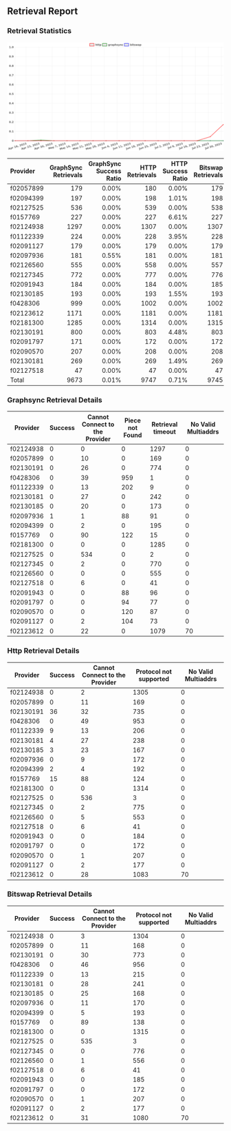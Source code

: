 ## Retrieval Report
### Retrieval Statistics
<img src="https://raw.githubusercontent.com/data-preservation-programs/filplus-checker-assets/main/filecoin-project/filecoin-plus-large-datasets/issues/1024/1690817794044.png"/>

| Provider  | GraphSync Retrievals | GraphSync Success Ratio | HTTP Retrievals | HTTP Success Ratio | Bitswap Retrievals | Bitswap Success Ratio |
| :-------- | -------------------: | ----------------------: | --------------: | -----------------: | -----------------: | --------------------: |
| f02057899 |                  179 |                   0.00% |             180 |              0.00% |                179 |                 0.00% |
| f02094399 |                  197 |                   0.00% |             198 |              1.01% |                198 |                 0.00% |
| f02127525 |                  536 |                   0.00% |             539 |              0.00% |                538 |                 0.00% |
| f0157769  |                  227 |                   0.00% |             227 |              6.61% |                227 |                 0.00% |
| f02124938 |                 1297 |                   0.00% |            1307 |              0.00% |               1307 |                 0.00% |
| f01122339 |                  224 |                   0.00% |             228 |              3.95% |                228 |                 0.00% |
| f02091127 |                  179 |                   0.00% |             179 |              0.00% |                179 |                 0.00% |
| f02097936 |                  181 |                   0.55% |             181 |              0.00% |                181 |                 0.00% |
| f02126560 |                  555 |                   0.00% |             558 |              0.00% |                557 |                 0.00% |
| f02127345 |                  772 |                   0.00% |             777 |              0.00% |                776 |                 0.00% |
| f02091943 |                  184 |                   0.00% |             184 |              0.00% |                185 |                 0.00% |
| f02130185 |                  193 |                   0.00% |             193 |              1.55% |                193 |                 0.00% |
| f0428306  |                  999 |                   0.00% |            1002 |              0.00% |               1002 |                 0.00% |
| f02123612 |                 1171 |                   0.00% |            1181 |              0.00% |               1181 |                 0.00% |
| f02181300 |                 1285 |                   0.00% |            1314 |              0.00% |               1315 |                 0.00% |
| f02130191 |                  800 |                   0.00% |             803 |              4.48% |                803 |                 0.00% |
| f02091797 |                  171 |                   0.00% |             172 |              0.00% |                172 |                 0.00% |
| f02090570 |                  207 |                   0.00% |             208 |              0.00% |                208 |                 0.00% |
| f02130181 |                  269 |                   0.00% |             269 |              1.49% |                269 |                 0.00% |
| f02127518 |                   47 |                   0.00% |              47 |              0.00% |                 47 |                 0.00% |
| Total     |                 9673 |                   0.01% |            9747 |              0.71% |               9745 |                 0.00% |

### Graphsync Retrieval Details
| Provider  | Success | Cannot Connect to the Provider | Piece not Found | Retrieval timeout | No Valid Multiaddrs |
| --------- | ------- | ------------------------------ | --------------- | ----------------- | ------------------- |
| f02124938 | 0       | 0                              | 0               | 1297              | 0                   |
| f02057899 | 0       | 10                             | 0               | 169               | 0                   |
| f02130191 | 0       | 26                             | 0               | 774               | 0                   |
| f0428306  | 0       | 39                             | 959             | 1                 | 0                   |
| f01122339 | 0       | 13                             | 202             | 9                 | 0                   |
| f02130181 | 0       | 27                             | 0               | 242               | 0                   |
| f02130185 | 0       | 20                             | 0               | 173               | 0                   |
| f02097936 | 1       | 1                              | 88              | 91                | 0                   |
| f02094399 | 0       | 2                              | 0               | 195               | 0                   |
| f0157769  | 0       | 90                             | 122             | 15                | 0                   |
| f02181300 | 0       | 0                              | 0               | 1285              | 0                   |
| f02127525 | 0       | 534                            | 0               | 2                 | 0                   |
| f02127345 | 0       | 2                              | 0               | 770               | 0                   |
| f02126560 | 0       | 0                              | 0               | 555               | 0                   |
| f02127518 | 0       | 6                              | 0               | 41                | 0                   |
| f02091943 | 0       | 0                              | 88              | 96                | 0                   |
| f02091797 | 0       | 0                              | 94              | 77                | 0                   |
| f02090570 | 0       | 0                              | 120             | 87                | 0                   |
| f02091127 | 0       | 2                              | 104             | 73                | 0                   |
| f02123612 | 0       | 22                             | 0               | 1079              | 70                  |

### Http Retrieval Details
| Provider  | Success | Cannot Connect to the Provider | Protocol not supported | No Valid Multiaddrs |
| --------- | ------- | ------------------------------ | ---------------------- | ------------------- |
| f02124938 | 0       | 2                              | 1305                   | 0                   |
| f02057899 | 0       | 11                             | 169                    | 0                   |
| f02130191 | 36      | 32                             | 735                    | 0                   |
| f0428306  | 0       | 49                             | 953                    | 0                   |
| f01122339 | 9       | 13                             | 206                    | 0                   |
| f02130181 | 4       | 27                             | 238                    | 0                   |
| f02130185 | 3       | 23                             | 167                    | 0                   |
| f02097936 | 0       | 9                              | 172                    | 0                   |
| f02094399 | 2       | 4                              | 192                    | 0                   |
| f0157769  | 15      | 88                             | 124                    | 0                   |
| f02181300 | 0       | 0                              | 1314                   | 0                   |
| f02127525 | 0       | 536                            | 3                      | 0                   |
| f02127345 | 0       | 2                              | 775                    | 0                   |
| f02126560 | 0       | 5                              | 553                    | 0                   |
| f02127518 | 0       | 6                              | 41                     | 0                   |
| f02091943 | 0       | 0                              | 184                    | 0                   |
| f02091797 | 0       | 0                              | 172                    | 0                   |
| f02090570 | 0       | 1                              | 207                    | 0                   |
| f02091127 | 0       | 2                              | 177                    | 0                   |
| f02123612 | 0       | 28                             | 1083                   | 70                  |

### Bitswap Retrieval Details
| Provider  | Success | Cannot Connect to the Provider | Protocol not supported | No Valid Multiaddrs |
| --------- | ------- | ------------------------------ | ---------------------- | ------------------- |
| f02124938 | 0       | 3                              | 1304                   | 0                   |
| f02057899 | 0       | 11                             | 168                    | 0                   |
| f02130191 | 0       | 30                             | 773                    | 0                   |
| f0428306  | 0       | 46                             | 956                    | 0                   |
| f01122339 | 0       | 13                             | 215                    | 0                   |
| f02130181 | 0       | 28                             | 241                    | 0                   |
| f02130185 | 0       | 25                             | 168                    | 0                   |
| f02097936 | 0       | 11                             | 170                    | 0                   |
| f02094399 | 0       | 5                              | 193                    | 0                   |
| f0157769  | 0       | 89                             | 138                    | 0                   |
| f02181300 | 0       | 0                              | 1315                   | 0                   |
| f02127525 | 0       | 535                            | 3                      | 0                   |
| f02127345 | 0       | 0                              | 776                    | 0                   |
| f02126560 | 0       | 1                              | 556                    | 0                   |
| f02127518 | 0       | 6                              | 41                     | 0                   |
| f02091943 | 0       | 0                              | 185                    | 0                   |
| f02091797 | 0       | 0                              | 172                    | 0                   |
| f02090570 | 0       | 1                              | 207                    | 0                   |
| f02091127 | 0       | 2                              | 177                    | 0                   |
| f02123612 | 0       | 31                             | 1080                   | 70                  |
